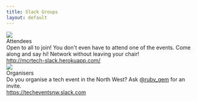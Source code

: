 ```yaml
---
title: Slack Groups
layout: default
---
```

<div class="ui cards">
  <div class="card">
    <a class="image">
      <img src="https://s3-eu-west-1.amazonaws.com/uploads-eu.hipchat.com/49695/335617/ufI3IUEuNupntbL/mcrslack.png">
    </a>
    <div class="content">
      <a class="header">Attendees</a>
      <div class="description">
        Open to all to join! You don't even have to attend one of the events. Come along and say hi! Network without leaving your chair!
        <div class="ui divider"></div>
        <a href="http://mcrtech-slack.herokuapp.com/"><i class="world icon"></i>http://mcrtech-slack.herokuapp.com/</a>
      </div>
    </div>
  </div>

  <div class="card">
    <a class="image">
      <img src="https://s3-eu-west-1.amazonaws.com/uploads-eu.hipchat.com/49695/335617/otIzIFz31DpAllT/mcrorganisersslack.png">
    </a>
    <div class="content">
      <a class="header">Organisers</a>
      <div class="description">
        Do you organise a tech event in the North West? Ask <a href='twitter.com/ruby_gem'><i class='blue twitter icon'></i>@ruby_gem</a> for an invite.
        <div class="ui divider"></div>
        <a href="https://techeventsnw.slack.com"><i class="world icon"></i>https://techeventsnw.slack.com</a>
      </div>
    </div>
  </div>
</div>

